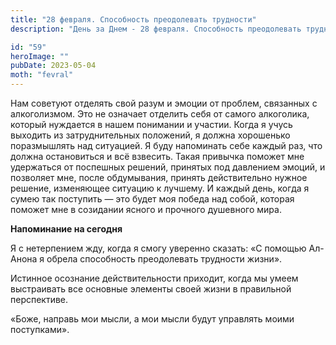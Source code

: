 ```yaml
---
title: "28 февраля. Способность преодолевать трудности"
description: "День за Днем - 28 февраля. Способность преодолевать трудности"

id: "59"
heroImage: ""
pubDate: 2023-05-04
moth: "fevral"
---
```


Нам советуют отделять свой разум и эмоции от проблем, связанных с
алкоголизмом. Это не означает отделить себя от самого алкоголика, который
нуждается в нашем понимании и участии. Когда я учусь выходить из
затруднительных положений, я должна хорошенько поразмышлять над ситуацией. Я
буду напоминать себе каждый раз, что должна остановиться и всё взвесить. Такая
привычка поможет мне удержаться от поспешных решений, принятых под давлением
эмоций, и позволяет мне, после обдумывания, принять действительно нужное
решение, изменяющее ситуацию к лучшему. И каждый день, когда я сумею так
поступить — это будет моя победа над собой, которая поможет мне в созидании
ясного и прочного душевного мира.

**Напоминание на сегодня**

Я с нетерпением жду, когда я смогу уверенно сказать: «С помощью Ал-Анона я
обрела способность преодолевать трудности жизни».

Истинное осознание действительности приходит, когда мы умеем выстраивать все
основные элементы своей жизни в правильной перспективе.

«Боже, направь мои мысли, а мои мысли будут управлять моими поступками».
